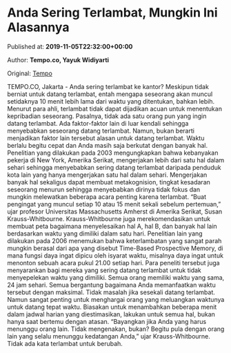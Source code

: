 
# Anda Sering Terlambat, Mungkin Ini Alasannya

Published at: **2019-11-05T22:32:00+00:00**

Author: **Tempo.co, Yayuk Widiyarti**

Original: [Tempo](https://gaya.tempo.co/read/1268725/anda-sering-terlambat-mungkin-ini-alasannya?utm_source=Digital+Marketing&utm_medium=Twitter&utm_campaign=Gaya_Novi)

TEMPO.CO, Jakarta - Anda sering terlambat ke kantor? Meskipun tidak berniat untuk datang terlambat, entah mengapa seseorang akan muncul setidaknya 10 menit lebih lama dari waktu yang ditentukan, bahkan lebih.
Menurut para ahli, terlambat tidak dapat dijadikan acuan untuk menentukan kepribadian seseorang. Pasalnya, tidak ada satu orang pun yang ingin datang terlambat.
Ada faktor-faktor lain di luar kendali sehingga menyebabkan seseorang datang terlambat. Namun, bukan berarti menjadikan faktor lain tersebut alasan untuk datang terlambat. Waktu berlalu begitu cepat dan Anda masih saja berkutat dengan banyak hal.
Penelitian yang dilakukan pada 2003 mengungkapkan bahwa kebanyakan pekerja di New York, Amerika Serikat, mengerjakan lebih dari satu hal dalam sehari sehingga menyebabkan sering datang terlambat daripada penduduk kota lain yang hanya mengerjakan satu hal dalam sehari.
Mengerjakan banyak hal sekaligus dapat membuat metakognision, tingkat kesadaran seseorang menurun sehingga menyebabkan dirinya tidak fokus dan mungkin melewatkan beberapa acara penting karena terlambat.
“Buat pengingat yang muncul setiap 10 atau 15 menit sekali sebelum pertemuan,” ujar profesor Universitas Massachusetts Amherst di Amerika Serikat, Susan Krauss-Whitbourne.
Krauss-Whitbourne juga merekomendasikan untuk membuat peta bagaimana menyelesaikan hal A, hal B, dan banyak hal lain berdasarkan waktu yang dimiliki dalam satu hari. Penelitian lain yang dilakukan pada 2006 menemukan bahwa keterlambatan yang sangat parah mungkin berasal dari apa yang disebut Time-Based Prospective Memory, di mana fungsi daya ingat dipicu oleh isyarat waktu, misalnya daya ingat untuk menonton sebuah acara pukul 21.00 setiap hari.
Para peneliti tersebut juga menyarankan bagi mereka yang sering datang terlambat untuk tidak menyepelekan waktu yang dimiliki. Semua orang memiliki waktu yang sama, 24 jam sehari. Semua bergantung bagaimana Anda memanfaatkan waktu tersebut dengan maksimal.
Tidak masalah jika sesekali datang terlambat. Namun sangat penting untuk menghargai orang yang meluangkan waktunya untuk datang tepat waktu. Biasakan untuk menambahkan beberapa menit dalam jadwal harian yang diestimasikan, lakukan untuk semua hal, bukan hanya saat bertemu dengan atasan.
“Bayangkan jika Anda yang harus menunggu orang lain. Tidak mengenakan, bukan? Begitu pula dengan orang lain yang selalu menunggu kedatangan Anda,” ujar Krauss-Whitbourne. Tidak ada kata terlambat untuk berubah.

